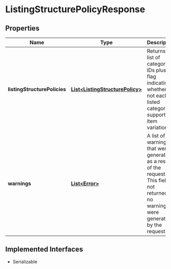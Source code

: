 

# ListingStructurePolicyResponse

## Properties

Name | Type | Description | Notes
------------ | ------------- | ------------- | -------------
**listingStructurePolicies** | [**List&lt;ListingStructurePolicy&gt;**](ListingStructurePolicy.md) | Returns a list of category IDs plus a flag indicating whether or not each listed category supports item variations. |  [optional]
**warnings** | [**List&lt;Error&gt;**](Error.md) | A list of the warnings that were generated as a result of the request. This field is not returned if no warnings were generated by the request. |  [optional]


## Implemented Interfaces

* Serializable


